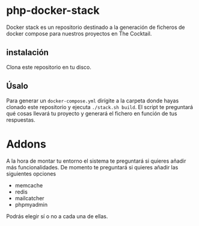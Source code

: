 # php-docker-stack

Docker stack es un repositorio destinado a la generación de ficheros de docker compose
para nuestros proyectos en The Cocktail.   

## instalación
Clona este repositorio en tu disco. 

## Úsalo
Para generar un `docker-compose.yml` dirígite a la carpeta donde hayas clonado este repositorio
y ejecuta `./stack.sh build`. El script te preguntará qué cosas llevará tu proyecto y
generará el fichero en función de tus respuestas. 

# Addons
A la hora de montar tu entorno el sistema te preguntará si quieres añadir más funcionalidades. De momento te preguntará
si quieres añadir las siguientes opciones

* memcache
* redis
* mailcatcher
* phpmyadmin

Podrás elegir sí o no a cada una de ellas. 


